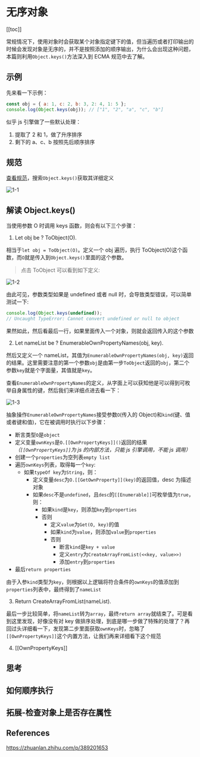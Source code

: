 # 无序对象

[[toc]]

常规情况下，使用对象时会获取某个对象指定键下的值，但当遍历或者打印输出的时候会发现对象是无序的，并不是按照添加的顺序输出，为什么会出现这种问题，本篇则利用`Object.keys()`方法深入到 ECMA 规范中去了解。

## 示例

先来看一下示例：

```js
const obj = { a: 1, c: 2, b: 3, 2: 4, 1: 5 };
console.log(Object.keys(obj)); // ["1", "2", "a", "c", "b"]
```

似乎 js 引擎做了一些默认处理：

1. 提取了 2 和 1，做了升序排序
2. 剩下的 a、c、b 按照先后顺序排序

## 规范

[查看规范](https://tc39.es/ecma262/)，搜索`Object.keys()`获取其详细定义

![1-1](/images/js/disorder-object-1-1.png)

## 解读 Object.keys()

当使用参数 O 时调用 keys 函数，则会有以下三个步骤：

1. Let obj be ? ToObject(O).

相当于`let obj = ToObject(O)`。定义一个 obj 遍历，执行 ToObject(O)这个函数，而`O`就是传入到`Object.keys()`里面的这个参数。

> 点击 ToObject 可以看到如下定义:

![1-2](/images/js/disorder-object-1-2.png)

由此可见，参数类型如果是 undefined 或者 null 时，会导致类型错误，可以简单测试一下:

```js
console.log(Object.keys(undefined));
// Uncaught TypeError: Cannot convert undefined or null to object
```

果然如此，然后看最后一行，如果里面传入一个对象，则就会返回传入的这个参数

2. Let nameList be ? EnumerableOwnPropertyNames(obj, key).

然后又定义一个 nameList，其值为`EnumerableOwnPropertyNames(obj, key)`返回的结果。这里需要注意的第一个参数`obj`是由第一步`ToObject`返回的`obj`，第二个参数`key`就是个字面量，其值就是`key`。

查看`EnumerableOwnPropertyNames`的定义，从字面上可以获知他是可以得到可枚举自身属性的键，然后我们来详细点进去看一下：

![1-3](/images/js/disorder-object-1-3.png)

抽象操作`EnumerableOwnPropertyNames`接受参数`O`(传入的 Object)和`kind`(键、值或者键和值)，它在被调用时执行以下步骤：

- 断言类型`O`是`object`
- 定义变量`ownKeys`是`O.[[OwnPropertyKeys]]()`返回的结果 _（`[[OwnPropertyKeys]]`为 js 的内部方法，只能 js 引擎调用，不能 js 调用）_
- 创建一个`properties`为空列表`empty list`
- 遍历`ownKeys`列表，取得每一个`key`:
  - 如果`typeOf key`为`String`，则：
    - 定义变量`desc`为`O.[[GetOwnProperty]](key)`的返回值，desc 为描述对象
    - 如果`desc`不是`undefined`，且`desc`的`[[Enumerable]]`可枚举值为`true`，则：
      - 如果`kind`是`key`，则添加`key`到`properties`
      - 否则
        - 定义`value`为`Get(O, key)`的值
        - 如果`kind`为`value`，则添加`value`到`properties`
        - 否则
          - 断言`kind`是`key + value`
          - 定义`entry`为`CreateArrayFromList(<<key, value>>)`
          - 添加`entry`到`properties`
- 最后`return properties`

由于入参`kind`类型为`key`，则根据以上逻辑将符合条件的`ownKeys`的值添加到`properties`列表中，最终得到了`nameList`

3. Return CreateArrayFromList(nameList).

最后一步比较简单，将`nameList`转为`array`，最终`return array`就结束了。可是看到这里发现，好像没有对 key 做排序处理，到底是哪一步做了特殊的处理了？再回过头详细看一下，发现第二步里面获取`ownKeys`时，忽略了`[[OwnPropertyKeys]]`这个内置方法，让我们再来详细看下这个规范

4. [[OwnPropertyKeys]]

## 思考

## 如何顺序执行

## 拓展-检查对象上是否存在属性

## References

https://zhuanlan.zhihu.com/p/389201653
